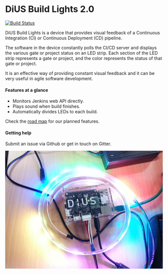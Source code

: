 # DiUS Build Lights 2.0

[![Build Status](https://travis-ci.org/DiUS/build-lights.svg?branch=master)](https://travis-ci.org/DiUS/build-lights)

DiUS Build Lights is a device that provides visual feedback of a Continuous Integration (CI) or Continuous Deployment (CD) pipeline.

The software in the device constantly polls the CI/CD server and displays the various gate or project status on an LED strip. Each section of the LED strip represents a gate or project, and the color represents the status of that gate or project.

It is an effective way of providing constant visual feedback and it can be very useful in agile software development.

#### Features at a glance

* Monitors Jenkins web API directly.
* Plays sound when build finishes.
* Automatically divides LEDs to each build.

Check the [road map](/docs/roadmap.md) for our planned features.

#### Getting help

Submit an issue via Github or get in touch on Gitter.

![DiUS Build Lights from top](/docs/device_top.jpg)
